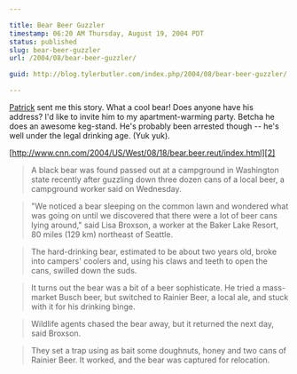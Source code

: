 ```yaml
---

title: Bear Beer Guzzler
timestamp: 06:20 AM Thursday, August 19, 2004 PDT
status: published
slug: bear-beer-guzzler
url: /2004/08/bear-beer-guzzler/

guid: http://blog.tylerbutler.com/index.php/2004/08/bear-beer-guzzler/

---
```


[Patrick][1] sent me this story. What a cool bear! Does anyone have his
address? I'd like to invite him to my apartment-warming party. Betcha he does
an awesome keg-stand. He's probably been arrested though -- he's well under the
legal drinking age. (Yuk yuk).

  
[http://www.cnn.com/2004/US/West/08/18/bear.beer.reut/index.html][2]

  

> A black bear was found passed out at a campground in Washington state
recently after guzzling down three dozen cans of a local beer, a campground
worker said on Wednesday.

> "We noticed a bear sleeping on the common lawn and wondered what was going on
until we discovered that there were a lot of beer cans lying around," said
Lisa Broxson, a worker at the Baker Lake Resort, 80 miles (129 km) northeast
of Seattle.

> The hard-drinking bear, estimated to be about two years old, broke into
campers' coolers and, using his claws and teeth to open the cans, swilled down
the suds.

> It turns out the bear was a bit of a beer sophisticate. He tried a mass-market
Busch beer, but switched to Rainier Beer, a local ale, and stuck with it for
his drinking binge.

> Wildlife agents chased the bear away, but it returned the next day, said
Broxson.

> They set a trap using as bait some doughnuts, honey and two cans of Rainier
Beer. It worked, and the bear was captured for relocation.

   [1]: http://patrick.wagstrom.net/
   [2]: http://www.cnn.com/2004/US/West/08/18/bear.beer.reut/index.html
